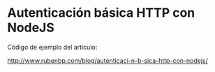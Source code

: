 # Autenticación básica HTTP con NodeJS

Código de ejemplo del artículo:

http://www.rubenbp.com/blog/autenticaci-n-b-sica-http-con-nodejs/
